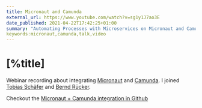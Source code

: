 ```yaml
---
title: Micronaut and Camunda
external_url: https://www.youtube.com/watch?v=sg1y1J7ao3E
date_published: 2021-04-22T17:42:25+01:00
summary: "Automating Processes with Microservices on Micronaut and Camunda" webinar video
keywords:micronaut,camunda,talk,video
---
```


# [%title]

Webinar recording about integrating [Micronaut](https://micronaut.io) and [Camunda](https://camunda.com). I joined [Tobias Schäfer](https://twitter.com/toschaef) and [Bernd Rücker](https://twitter.com/berndruecker). 

Checkout the [Micronaut + Camunda integration in Github](https://github.com/NovatecConsulting/micronaut-camunda-bpm)